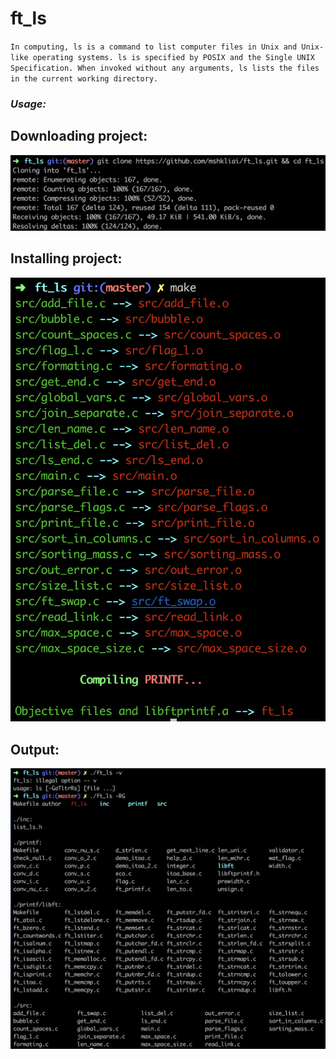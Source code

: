 # ft_ls
`In computing, ls is a command to list computer files in Unix and Unix-like operating systems. ls is specified by POSIX and the Single UNIX Specification. When invoked without any arguments, ls lists the files in the current working directory.`
### ***Usage:***

## **Downloading project:**
![Downloading project:](https://github.com/mshkliai/ft_ls/raw/master/screenshots/download.png)
## **Installing project:**
![Installing project:](https://github.com/mshkliai/ft_ls/raw/master/screenshots/installing.png)
## **Output:**
![Output:](https://github.com/mshkliai/ft_ls/raw/master/screenshots/output.png)
